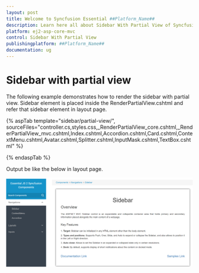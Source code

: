 ```yaml
---
layout: post
title: Welcome to Syncfusion Essential ##Platform_Name##
description: Learn here all about Sidebar With Partial View of Syncfusion Essential ##Platform_Name## widgets based on HTML5 and jQuery.
platform: ej2-asp-core-mvc
control: Sidebar With Partial View
publishingplatform: ##Platform_Name##
documentation: ug
---
```



# Sidebar with partial view

The following example demonstrates how to render the sidebar with partial view. Sidebar element is  placed inside the RenderPartialView.cshtml and refer that sidebar element in layout page.

{% aspTab template="sidebar/partial-view/", sourceFiles="controller.cs,styles.css,_RenderPartialView_core.cshtml,_RenderPartialView_mvc.cshtml,Index.cshtml,Accordion.cshtml,Card.cshtml,ContextMenu.cshtml,Avatar.cshtml,Splitter.cshtml,InputMask.cshtml,TextBox.cshtml" %}

{% endaspTab %}

Output be like the below in layout page.

![Sidebar Sample](../images/layout_page.png)
